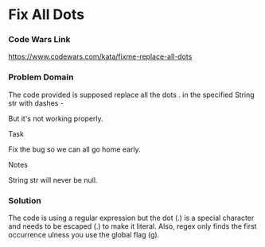 # Fix All Dots

### Code Wars Link

https://www.codewars.com/kata/fixme-replace-all-dots

### Problem Domain

The code provided is supposed replace all the dots . in the specified String str with dashes -

But it's not working properly.

Task

Fix the bug so we can all go home early.

Notes

String str will never be null.

### Solution

The code is using a regular expression but the dot (.) is a special character and needs to be escaped (\.) to make it literal.  Also, regex only finds the first occurrence ulness you use the global flag (g).